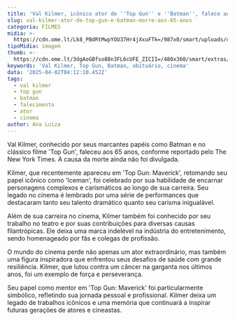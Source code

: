 ```yaml
---
title: 'Val Kilmer, icônico ator de ''Top Gun'' e ''Batman'', falece aos 65 anos'
slug: val-kilmer-ator-de-top-gun-e-batman-morre-aos-65-anos
categoria: FILMES
midia: >-
  https://cdn.ome.lt/Lk8_PBdRtMwpYOU37Hr4jXxuFTk=/987x0/smart/uploads/conteudo/fotos/images-2.jpeg
tipoMidia: imagem
thumb: >-
  https://cdn.ome.lt/3dgAoGBfso88n3FL6cUFE_ZICII=/480x360/smart/extras/conteudos/images-2.jpeg
keywords: 'Val Kilmer, Top Gun, Batman, obituário, cinema'
data: '2025-04-02T04:12:10.452Z'
tags:
  - val kilmer
  - top gun
  - batman
  - falecimento
  - ator
  - cinema
author: Ana Luiza
---
```


Val Kilmer, conhecido por seus marcantes papéis como Batman e no clássico filme 'Top Gun', faleceu aos 65 anos, conforme reportado pelo The New York Times. A causa da morte ainda não foi divulgada.

Kilmer, que recentemente apareceu em 'Top Gun: Maverick', retomando seu papel icônico como 'Iceman', foi celebrado por sua habilidade de encarnar personagens complexos e carismáticos ao longo de sua carreira. Seu legado no cinema é lembrado por uma série de performances que destacaram tanto seu talento dramático quanto seu carisma inigualável.

Além de sua carreira no cinema, Kilmer também foi conhecido por seu trabalho no teatro e por suas contribuições para diversas causas filantrópicas. Ele deixa uma marca indelével na indústria do entretenimento, sendo homenageado por fãs e colegas de profissão.

O mundo do cinema perde não apenas um ator extraordinário, mas também uma figura inspiradora que enfrentou seus desafios de saúde com grande resiliência. Kilmer, que lutou contra um câncer na garganta nos últimos anos, foi um exemplo de força e perseverança.

Seu papel como mentor em 'Top Gun: Maverick' foi particularmente simbólico, refletindo sua jornada pessoal e profissional. Kilmer deixa um legado de trabalhos icônicos e uma memória que continuará a inspirar futuras gerações de atores e cineastas.
